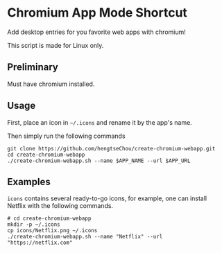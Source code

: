 # Chromium App Mode Shortcut

Add desktop entries for you favorite web apps with chromium!

This script is made for Linux only.

## Preliminary

Must have chromium installed.

## Usage

First, place an icon in `~/.icons` and rename it by the app's name.

Then simply run the following commands

```
git clone https://github.com/hengtseChou/create-chromium-webapp.git
cd create-chromium-webapp
./create-chromium-webapp.sh --name $APP_NAME --url $APP_URL
```

## Examples

`icons` contains several ready-to-go icons, for example, one can install Netflix with the following commands.

```
# cd create-chromium-webapp
mkdir -p ~/.icons
cp icons/Netflix.png ~/.icons
./create-chromium-webapp.sh --name "Netflix" --url "https://netflix.com"
```

